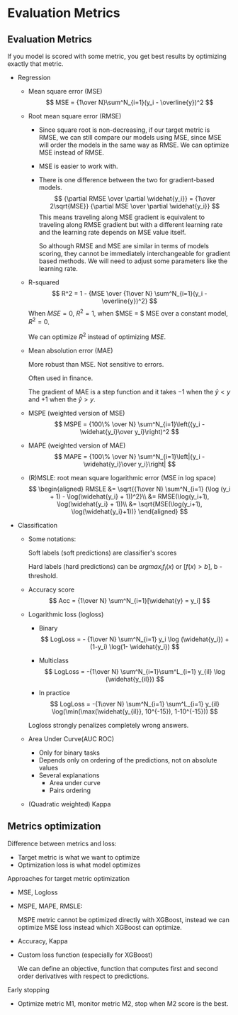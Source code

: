 # Evaluation Metrics

## Evaluation Metrics

If you model is scored with some metric, you get best results by optimizing exactly that metric.

* Regression

  * Mean square error (MSE)
    $$
    MSE = {1\over N}\sum^N_{i=1}(y_i - \overline{y})^2
    $$

  * Root mean square error (RMSE)

    * Since square root is non-decreasing, if our target metric is RMSE, we can still compare our models using MSE, since MSE will order the models in the same way as RMSE. We can optimize MSE instead of RMSE.

    * MSE is easier to work with. 

    * There is one difference between the two for gradient-based models.
      $$
      {\partial RMSE \over \partial \widehat{y_i}} = {1\over 2\sqrt{MSE}} {\partial MSE \over \partial \widehat{y_i}}
      $$
      This means traveling along MSE gradient is equivalent to traveling along RMSE gradient but with a different learning rate and the learning rate depends on MSE value itself.

      So although RMSE and MSE are similar in terms of models scoring, they cannot be immediately interchangeable for gradient based methods. We will need to adjust some parameters like the learning rate.

  * R-squared
    $$
    R^2 = 1 - {MSE \over {1\over N} \sum^N_{i=1}(y_i - \overline{y})^2}
    $$
    When $MSE = 0$, $R^2 = 1$, when $MSE = $ MSE over a constant model, $R^2 = 0$.

    We can optimize $R^2$ instead of optimizing $MSE$.

  * Mean absolution error (MAE)

    More robust than MSE. Not sensitive to errors. 

    Often used in finance.

    The gradient of MAE is a step function and it takes $-1$ when the $\widehat{y} < y$ and $+1$ when the $\widehat{y} > y$.

  * MSPE (weighted version of MSE)
    $$
    MSPE = {100\% \over N} \sum^N_{i=1}\left({y_i - \widehat{y_i}\over y_i}\right)^2
    $$

  * MAPE (weighted version of MAE)
    $$
    MAPE = {100\% \over N} \sum^N_{i=1}\left|{y_i - \widehat{y_i}\over y_i}\right|
    $$

  * (R)MSLE: root mean square logarithmic error (MSE in log space)
    $$
    \begin{aligned}
    RMSLE &=  \sqrt{{1\over N} \sum^N_{i=1} (\log (y_i + 1) - \log(\widehat{y_i} + 1))^2}\\
    &= RMSE(\log(y_i+1), \log(\widehat{y_i} + 1))\\
    &= \sqrt{MSE(\log(y_i+1), \log(\widehat{y_i}+1))}
    \end{aligned}
    $$

* Classification

  * Some notations:

    Soft labels (soft predictions) are classifier's scores

    Hard labels (hard predictions) can be $argmax_i f_i(x)$ or $[f(x) > b]$, b - threshold.

  * Accuracy score
    $$
    Acc = {1\over N} \sum^N_{i=1}[\widehat{y} = y_i]
    $$

  * Logarithmic loss (logloss)

    * Binary
      $$
      LogLoss = - {1\over N} \sum^N_{i=1} y_i \log (\widehat{y_i}) + (1-y_i) \log(1- \widehat{y_i})
      $$

    * Multiclass
      $$
      LogLoss = -{1\over N} \sum^N_{i=1}\sum^L_{i=1} y_{il} \log (\widehat{y_{il}})
      $$

    * In practice
      $$
      LogLoss = -{1\over N} \sum^N_{i=1} \sum^L_{i=1} y_{il} \log(\min(\max(\widehat{y_{il}}, 10^{-15}), 1-10^{-15}))
      $$

    Logloss strongly penalizes completely wrong answers.

  * Area Under Curve(AUC ROC)

    * Only for binary tasks
    * Depends only on ordering of the predictions, not on absolute values
    * Several explanations
      * Area under curve
      * Pairs ordering

  * (Quadratic weighted) Kappa

## Metrics optimization

Difference between metrics and loss:

* Target metric is what we want to optimize
* Optimization loss is what model optimizes

Approaches for target metric optimization

* MSE, Logloss

* MSPE, MAPE, RMSLE: 

  MSPE metric cannot be optimized directly with XGBoost, instead we can optimize MSE loss instead which XGBoost can optimize.

* Accuracy, Kappa

* Custom loss function (especially for XGBoost)

  We can define an objective, function that computes first and second order derivatives with respect to predictions.

Early stopping

* Optimize metric M1, monitor metric M2, stop when M2 score is the best.



